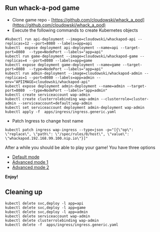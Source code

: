## Run whack-a-pod game

* Clone game repo - [https://github.com/cloudowski/whack_a_pod](https://github.com/cloudowski/whack_a_pod)
* Execute the following commands to create Kubernetes objects

```
#kubectl run api-deployment --image=cloudowski/whackapod-api --replicas=12 --port=8080 --labels=app=api
kubectl  expose deployment api-deployment --name=api --target-port=8080  --type=NodePort --labels="app=api"
kubectl run game-deployment --image=cloudowski/whackapod-game --replicas=4 --port=8080 --labels=app=game
kubectl expose deployment game-deployment --name=game --target-port=8080  --type=NodePort --labels="app=api"
kubectl run admin-deployment --image=cloudowski/whackapod-admin --replicas=1 --port=8080 --labels=app=admin --env="APIIMAGE=cloudowski/whackapod-api"
kubectl expose deployment admin-deployment --name=admin --target-port=8080  --type=NodePort --labels="app=admin"
kubectl create serviceaccount wap-admin
kubectl create clusterrolebinding wap-admin --clusterrole=cluster-admin --serviceaccount=default:wap-admin
kubectl set serviceaccount deployment admin-deployment wap-admin
kubectl apply -f  apps/ingress/ingress.generic.yaml
```


* Patch Ingress to change host name

```
kubectl patch ingress wap-ingress --type=json -p="[{\"op\": \"replace\", \"path\": \"/spec/rules/0/host\", \"value\": \"whackapod.192.168.99.100.nip.io\"}]"
```

After a while you should be able to play your game! You have three options

* [Default mode](http://whackapod.192.168.99.100.nip.io/)
* [Advanced mode 1](http://whackapod.192.168.99.100.nip.io/next.html)
* [Advanced mode 2](http://whackapod.192.168.99.100.nip.io/advanced.html)

**Enjoy!**

## Cleaning up

```
kubectl delete svc,deploy -l app=api 
kubectl delete svc,deploy -l app=game
kubectl delete svc,deploy -l app=admin
kubectl delete serviceaccount wap-admin
kubectl delete clusterrolebinding wap-admin
kubectl delete -f  apps/ingress/ingress.generic.yaml
```
